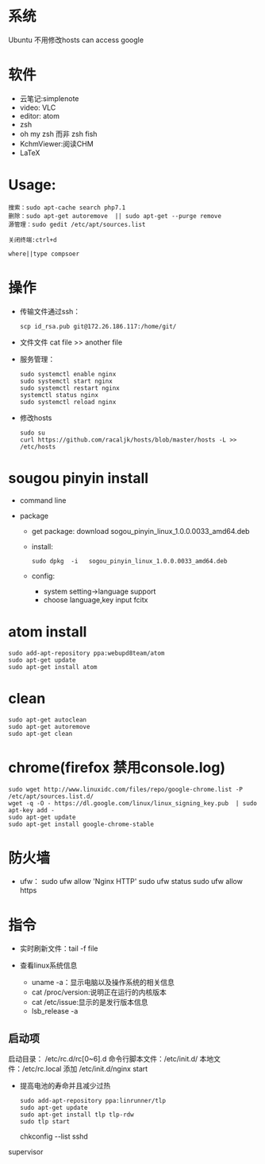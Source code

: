 # 系统

Ubuntu 不用修改hosts can access google

# 软件

- 云笔记:simplenote
- video: VLC
- editor: atom
- zsh
- oh my zsh 而非 zsh fish
- KchmViewer:阅读CHM
- LaTeX

# Usage:

```
搜索：sudo apt-cache search php7.1
删除：sudo apt-get autoremove  || sudo apt-get --purge remove
源管理：sudo gedit /etc/apt/sources.list

关闭终端:ctrl+d

where||type compsoer
```

# 操作

- 传输文件通过ssh：

  ```
  scp id_rsa.pub git@172.26.186.117:/home/git/
  ```

- 文件文件 cat file >> another file

- 服务管理：

  ```
  sudo systemctl enable nginx
  sudo systemctl start nginx
  sudo systemctl restart nginx
  systemctl status nginx
  sudo systemctl reload nginx
  ```

- 修改hosts

  ```
  sudo su
  curl https://github.com/racaljk/hosts/blob/master/hosts -L >> /etc/hosts
  ```

# sougou pinyin install

- command line
- package

  - get package: download sogou_pinyin_linux_1.0.0.0033_amd64.deb
  - install:

    ```
    sudo dpkg  -i   sogou_pinyin_linux_1.0.0.0033_amd64.deb
    ```

  - config:

    - system setting->language support
    - choose language,key input fcitx

# atom install

```
sudo add-apt-repository ppa:webupd8team/atom
sudo apt-get update
sudo apt-get install atom
```

# clean

```
sudo apt-get autoclean
sudo apt-get autoremove
sudo apt-get clean
```

# chrome(firefox 禁用console.log)

```
sudo wget http://www.linuxidc.com/files/repo/google-chrome.list -P /etc/apt/sources.list.d/
wget -q -O - https://dl.google.com/linux/linux_signing_key.pub  | sudo apt-key add -
sudo apt-get update
sudo apt-get install google-chrome-stable
```

# 防火墙

- ufw： sudo ufw allow 'Nginx HTTP' sudo ufw status sudo ufw allow https

# 指令

- 实时刷新文件：tail -f file
- 查看linux系统信息

  - uname -a：显示电脑以及操作系统的相关信息
  - cat /proc/version:说明正在运行的内核版本
  - cat /etc/issue:显示的是发行版本信息
  - lsb_release -a

## 启动项

启动目录： /etc/rc.d/rc[0~6].d 命令行脚本文件：/etc/init.d/ 本地文件：/etc/rc.local 添加 /etc/init.d/nginx start

- 提高电池的寿命并且减少过热

  ```
  sudo add-apt-repository ppa:linrunner/tlp
  sudo apt-get update
  sudo apt-get install tlp tlp-rdw
  sudo tlp start
  ```

  chkconfig --list sshd

supervisor
